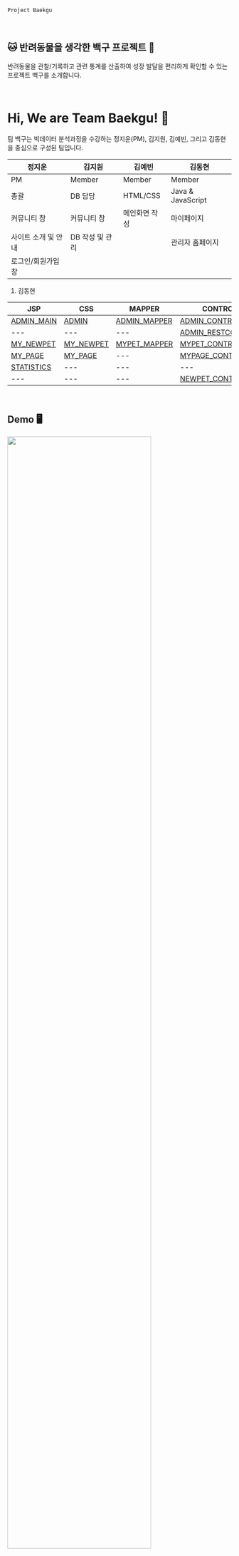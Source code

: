 
    Project Baekgu

&nbsp;

🐱 반려동물을 생각한 백구 프로젝트 🐶
---


반려동물을 관찰/기록하고 관련 통계를 산출하여 성장 발달을 편리하게 확인할 수 있는 프로젝트 백구를 소개합니다.

&nbsp;





# Hi, We are Team Baekgu! 👋
팀 백구는 빅데이터 분석과정을 수강하는 정지운(PM), 김지원, 김예빈, 그리고 김동현을 중심으로 구성된 팀입니다.


| 정지운 | 김지원 | 김예빈 | 김동현 |
| --- | --- | --- | --- |
| PM | Member | Member | Member |
| 총괄 | DB 담당 | HTML/CSS | Java & JavaScript |
| 커뮤니티 창 | 커뮤니티 창 | 메인화면 작성 | 마이페이지
| 사이트 소개 및 안내 | DB 작성 및 관리 | | 관리자 홈페이지
| 로그인/회원가입 창 | |

1. 김동현

|JSP|CSS|MAPPER|CONTROLLER|SERVICE|
|---|---|---|---|---|
|[ADMIN_MAIN](/src/main/webapp/WEB-INF/views/admin/admin_main.jsp)|[ADMIN](./src/main/resources/static/css/admin.css)|[ADMIN_MAPPER](./src/main/resources/sqlmapper/mysql/AdminMapper.xml)|[ADMIN_CONTROLLER](./src/main/java/com/example/baekgu_project/controller/AdminController.java)|[ADMIN_SERVICE](./src/main/java/com/example/baekgu_project/service/AdminService.java)|
|---|---|---|[ADMIN_RESTCONTROLLER](./src/main/java/com/example/baekgu_project/restapis/AdminRestController.java)|---|
|[MY_NEWPET](/src/main/webapp/WEB-INF/views/myPage/myNewPet.jsp)|[MY_NEWPET](./src/main/resources/static/css/myNewPet.css)|[MYPET_MAPPER](./src/main/resources/sqlmapper/mysql/MyPetMapper.xml)|[MYPET_CONTROLLER](./src/main/java/com/example/baekgu_project/controller/NewPetController.java)|---|
|[MY_PAGE](/src/main/webapp/WEB-INF/views/myPage/myPage.jsp)|[MY_PAGE](./src/main/resources/static/css/myPage.css)|---|[MYPAGE_CONTROLLER](./src/main/java/com/example/baekgu_project/controller/MyPageController.java)|[MYPAGE_SERVICE](./src/main/java/com/example/baekgu_project/service/MyPageService.java.java)|
|[STATISTICS](/src/main/webapp/WEB-INF/views/myPage/statistics.jsp)|---|---|---|---|
|---|---|---|[NEWPET_CONTROLLER](./src/main/java/com/example/baekgu_project/controller/NewPetController.java)|[PETINFO_SERVICE](./src/main/java/com/example/baekgu_project/service/PetInformationService.java)|


&nbsp;
## Demo 🖥

<img width="80%" src="https://user-images.githubusercontent.com/132973383/257113682-e260de81-8777-46c9-8217-c770de0c709d.gif"/>


## Features 📋

- 객관적인 방법으로 반려동물의 상태를 관찰하고 기록
- 기록을 바탕으로 산출된 통계를 통해 애완동물의 상태 확인
- 커뮤니티를 통한 정보 공유




## Roadmap 🛠 

- 통계 부분 보완
- 로그인 내용 마이페이지에 즉각 반영될 수 있도록 수정

## ☀️ In Retrospect: The Project Experience 🌙

정지운: "_프로젝트 진행 중 공백 기간이 있으면 진행 현황을 파악하고 해야할 일을 생각하는 데에 시간이 오래 걸리는걸 깨달았고 개인적인 욕심으로 주 업무보다는 보조적인 업무에 집중해 프로젝트를 완성하기까지 소비한 시간이 너무 많았다._"



김동현: "_좋은 분들과 함께 공부할 수 있었다는 점에서 소중한 경험이었다. 하지만 개인적인 역량의 한계로 제한된 기한 내에 기대했던 결과를 내지 못했다는 점에서 아쉬움이 남는다. 다음 번에는  계획부터 실행까지 더욱 철저히 준비해야겠다는 생각을 했다._"
## 💁‍♂️ Discover Our Project at 🙋

YouTube: https://www.youtube.com/watch?v=Bwdn0CYEkwo
